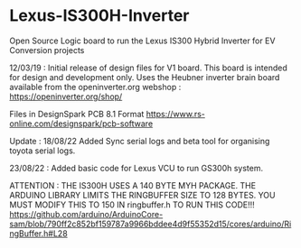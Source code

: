 # Lexus-IS300H-Inverter
Open Source Logic board to run the Lexus IS300 Hybrid Inverter for EV Conversion projects


12/03/19 : Initial release of design files for V1 board. This board is intended for design and development only.
Uses the Heubner inverter brain board available from the openinverter.org webshop : 
https://openinverter.org/shop/

Files in DesignSpark PCB 8.1 Format
https://www.rs-online.com/designspark/pcb-software

Update : 18/08/22
Added Sync serial logs and beta tool for organising toyota serial logs.

23/08/22 : Added basic code for Lexus VCU to run GS300h system.

ATTENTION : THE IS300H USES A 140 BYTE MYH PACKAGE. THE ARDUINO LIBRARY LIMITS THE RINGBUFFER SIZE TO 128 BYTES.
YOU MUST MODIFY THIS TO 150 IN ringbuffer.h TO RUN THIS CODE!!!
https://github.com/arduino/ArduinoCore-sam/blob/790ff2c852bf159787a9966bddee4d9f55352d15/cores/arduino/RingBuffer.h#L28
 
